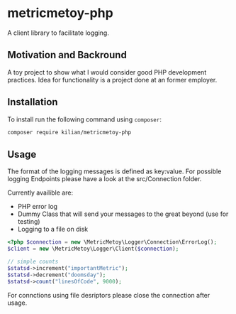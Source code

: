 # metricmetoy-php

A client library to facilitate logging.

## Motivation and Backround

A toy project to show what I would consider good PHP development practices. Idea
for functionality is a project done at an former employer.

## Installation

To install run the following command using `composer`:

```bash 
composer require kilian/metricmetoy-php 
```

## Usage

The format of the logging messages is defined as key:value. For possible logging
Endpoints please have a look at the src/Connection folder. 

Currently availible are: 
* PHP error log
* Dummy Class that will send your messages to the great beyond (use for testing)
* Logging to a file on disk


```php 
<?php $connection = new \MetricMetoy\Logger\Connection\ErrorLog();
$client = new \MetricMetoy\Logger\Client($connection);

// simple counts 
$statsd->increment("importantMetric");
$statsd->decrement("doomsday"); 
$statsd->count("linesOfCode", 9000); 
```

For connctions using file desriptors please close the connection after usage.

